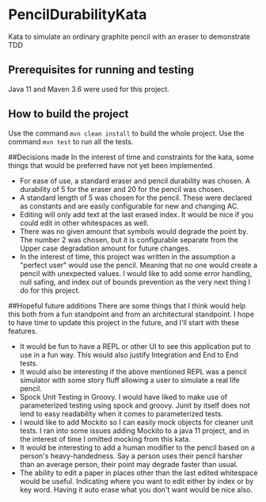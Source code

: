 # PencilDurabilityKata
Kata to simulate an ordinary graphite pencil with an eraser to demonstrate TDD

## Prerequisites for running and testing
Java 11 and Maven 3.6 were used for this project.

## How to build the project
Use the command `mvn clean install` to build the whole project.
Use the command `mvn test` to run all the tests.

##Decisions made
In the interest of time and constraints for the kata, some things that would be preferred have not yet been implemented.

* For ease of use, a standard eraser and pencil durability was chosen. A durability of 5 for the eraser and 20 for the pencil was chosen.
* A standard length of 5 was chosen for the pencil. These were declared as constants and are easily configurable for new and changing AC.
* Editing will only add text at the last erased index. It would be nice if you could edit in other whitespaces as well.
* There was no given amount that symbols would degrade the point by. The number 2 was chosen, but it is configurable separate from the Upper case degradation amount for future changes.
* In the interest of time, this project was written in the assumption a "perfect user" would use the pencil. Meaning that no one would create a pencil with unexpected values. I would like to add some error handling, null safing, and index out of bounds prevention as the very next thing I do for this project.

##Hopeful future additions
There are some things that I think would help this both from a fun standpoint and from an architectural standpoint. I hope to have time to update this project in the future, and I'll start with these features.
* It would be fun to have a REPL or other UI to see this application put to use in a fun way. This would also justify Integration and End to End tests.
* It would also be interesting if the above mentioned REPL was a pencil simulator with some story fluff allowing a user to simulate a real life pencil.
* Spock Unit Testing in Groovy. I would have liked to make use of parameterized testing using spock and groovy. Junit by itself does not lend to easy readability when it comes to parameterized tests.
* I would like to add Mockito so I can easily mock objects for cleaner unit tests. I ran into some issues adding Mockito to a java 11 project, and in the interest of time I omitted mocking from this kata.
* It would be interesting to add a human modifier to the pencil based on a person's heavy-handedness. Say a person uses their pencil harsher than an average person, their point may degrade faster than usual.
* The ability to edit a paper in places other than the last edited whitespace would be useful. Indicating where you want to edit either by index or by key word. Having it auto erase what you don't want would be nice also.
